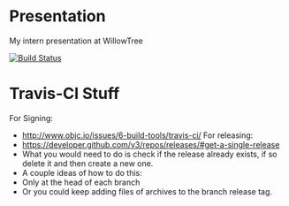 # Presentation
My intern presentation at WillowTree

[![Build Status](https://travis-ci.org/jackson13info/Presentation.svg?branch=master)](https://travis-ci.org/jackson13info/Presentation)


# Travis-CI Stuff
For Signing:
- http://www.objc.io/issues/6-build-tools/travis-ci/
For releasing:
- https://developer.github.com/v3/repos/releases/#get-a-single-release
- What you would need to do is check if the release already exists, if so delete it and then create a new one.
- A couple ideas of how to do this:
-   Only at the head of each branch
-   Or you could keep adding files of archives to the branch release tag.
